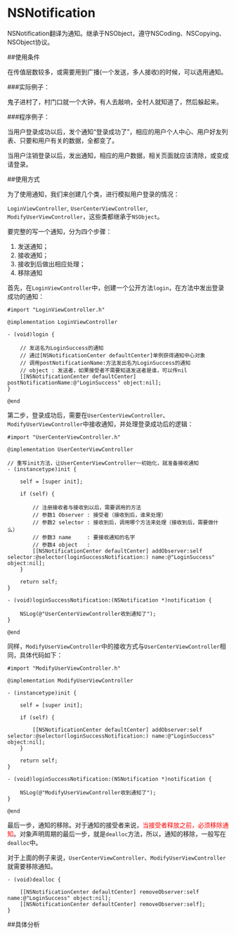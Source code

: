 # NSNotification

NSNotification翻译为通知。继承于NSObject，遵守NSCoding、NSCopying、NSObject协议。

##使用条件

在传值层数较多，或需要用到广播(一个发送，多人接收)的时候，可以选用通知。

###实际例子：

鬼子进村了，村门口就一个大钟，有人去敲响，全村人就知道了，然后躲起来。

###程序例子：

当用户登录成功以后，发个通知“登录成功了”，相应的用户个人中心、用户好友列表、只要和用户有关的数据，全都变了。

当用户注销登录以后，发出通知，相应的用户数据，相关页面就应该清除，或变成请登录。

##使用方式

为了使用通知，我们来创建几个类，进行模拟用户登录的情况：

`LoginViewController`, `UserCenterViewController`, `ModifyUserViewController`，这些类都继承于`NSObject`。

要完整的写一个通知，分为四个步骤：

1. 发送通知；
2. 接收通知；
3. 接收到后做出相应处理；
4. 移除通知

首先，在`LoginViewController`中，创建一个公开方法`login`，在方法中发出登录成功的通知：

```objc
#import "LoginViewController.h"

@implementation LoginViewController

- (void)login {
    
    // 发送名为LoginSuccess的通知
    // 通过[NSNotificationCenter defaultCenter]单例获得通知中心对象
    // 调用postNotificationName:方法发出名为LoginSuccess的通知
    // object : 发送者，如果接受者不需要知道发送者是谁，可以传nil
    [[NSNotificationCenter defaultCenter] postNotificationName:@"LoginSuccess" object:nil];
}

@end

```

第二步，登录成功后，需要在`UserCenterViewController`、`ModifyUserViewController`中接收通知，并处理登录成功后的逻辑：

```objc
#import "UserCenterViewController.h"

@implementation UserCenterViewController

// 重写init方法，让UserCenterViewController一初始化，就准备接收通知
- (instancetype)init {
    
    self = [super init];
    
    if (self) {
        
        // 注册接收者与接收到以后，需要调用的方法
        // 参数1 Observer : 接受者（接收到后，谁来处理）
        // 参数2 selector : 接收到后，调用哪个方法来处理（接收到后，需要做什么）
        // 参数3 name     : 要接收通知的名字
        // 参数4 object   : 
        [[NSNotificationCenter defaultCenter] addObserver:self selector:@selector(loginSuccessNotification:) name:@"LoginSuccess" object:nil];
    }
    
    return self;
}

- (void)loginSuccessNotification:(NSNotification *)notification {
    
    NSLog(@"UserCenterViewController收到通知了");
}

@end

```

同样，`ModifyUserViewController`中的接收方式与`UserCenterViewController`相同，具体代码如下：

```objc
#import "ModifyUserViewController.h"

@implementation ModifyUserViewController

- (instancetype)init {
    
    self = [super init];
    
    if (self) {
        
        [[NSNotificationCenter defaultCenter] addObserver:self selector:@selector(loginSuccessNotification:) name:@"LoginSuccess" object:nil];
    }
    
    return self;
}

- (void)loginSuccessNotification:(NSNotification *)notification {
    
    NSLog(@"ModifyUserViewController收到通知了");
}

@end
```

最后一步，通知的移除。对于通知的接受者来说，<font color=red>当接受者释放之前，必须移除通知</font>。对象声明周期的最后一步，就是`dealloc`方法，所以，通知的移除，一般写在`dealloc`中。

对于上面的例子来说，`UserCenterViewController`、`ModifyUserViewController`就需要移除通知。

```objc
- (void)dealloc {
    
    [[NSNotificationCenter defaultCenter] removeObserver:self name:@"LoginSuccess" object:nil];
    [[NSNotificationCenter defaultCenter] removeObserver:self];
}
```

##具体分析

